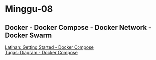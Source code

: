 # Minggu-08
## Docker - Docker Compose - Docker Network - Docker Swarm

[Latihan: Getting Started - Docker Compose](latihan-get-started.md)<br>
[Tugas: Diagram - Docker Compose](tugas-diagram.md)<br>
